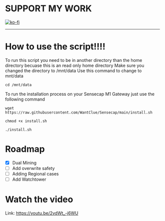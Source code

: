 # SUPPORT MY WORK
[![ko-fi](https://ko-fi.com/img/githubbutton_sm.svg)](https://ko-fi.com/R5R0IYN9V)

-------------------------------------------------------------------------------------------------------------------------------------------------

# How to use the script!!!!
To run this script you need to be in another directory than the home directory becuase this is an 
read only home directory
Make sure you changed the directory to /mnt/data
Use this command to change to mnt/data
```
cd /mnt/data
```

To run the installation process on your Sensecap M1 Gateway just use the following command
```
wget https://raw.githubusercontent.com/WantClue/Sensecap/main/install.sh
```
```
chmod +x install.sh
```
```
./install.sh
```


# Roadmap

- [x] Dual Mining
- [ ] Add overwrite safety
- [ ] Adding Regional cases
- [ ] Add Watchtower

# Watch the video

Link: https://youtu.be/2vdWt_-j6WU
